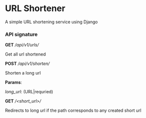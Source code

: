 # URL Shortener
A simple URL shortening service using Django

### API signature

**GET**  _/api/v1/urls/_

Get all url shortened


**POST**  _/api/v1/shorten/_

Shorten a long url

**Params**:

_long_url_: (URL|requried)


**GET** _/<short_url>/_

Redirects to long url if the path corresponds to any created short url 
